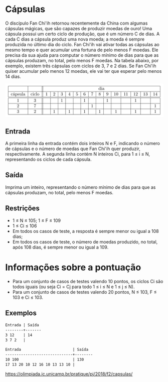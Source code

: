 # Cápsulas

O discípulo Fan Chi'ih retornou recentemente da China com algumas cápsulas mágicas, que são capazes de produzir moedas de ouro! Uma cápsula possui um certo ciclo de produção, que é um número C de dias. A cada C dias a cápsula produz uma nova moeda; a moeda é sempre produzida no último dia do ciclo. Fan Chi'ih vai ativar todas as cápsulas ao mesmo tempo e quer acumular uma fortuna de pelo menos F moedas. Ele precisa da sua ajuda para computar o número mínimo de dias para que as cápsulas produzam, no total, pelo menos F moedas. Na tabela abaixo, por exemplo, existem três cápsulas com ciclos de 3, 7 e 2 dias. Se Fan Chi'ih quiser acumular pelo menos 12 moedas, ele vai ter que esperar pelo menos 14 dias.

![ilustracao](2018f2pj_capsulas.png)

## Entrada

A primeira linha da entrada contém dois inteiros N e F, indicando o número de cápsulas e o número de moedas que Fan Chi'ih quer produzir, respectivamente. A segunda linha contém N inteiros Ci, para 1 ≤ i ≤ N, representando os ciclos de cada cápsula.

## Saída

Imprima um inteiro, representando o número mínimo de dias para que as cápsulas produzam, no total, pelo menos F moedas.

## Restrições

* 1 ≤ N ≤ 105; 1 ≤ F ≤ 109
* 1 ≤ Ci ≤ 106
* Em todos os casos de teste, a resposta é sempre menor ou igual a 108 dias;
* Em todos os casos de teste, o número de moedas produzido, no total, após 108 dias, é sempre menor ou igual a 109.

# Informações sobre a pontuação

* Para um conjunto de casos de testes valendo 10 pontos, os ciclos Ci são todos iguais (ou seja Ci = Cj para todo 1 ≤ i ≤ N e 1 ≤ j ≤ N).
* Para um conjunto de casos de testes valendo 20 pontos, N ≤ 103, F ≤ 103 e Ci ≤ 103.

## Exemplos

```
Entrada | Saída
--------+-------
3 12    | 14
3 7 2   |
```

```
Entrada                       | Saída
------------------------------+--------
10 100                        | 130
17 13 20 10 12 16 10 13 13 10 |	
```

https://olimpiada.ic.unicamp.br/pratique/pj/2018/f2/capsulas/